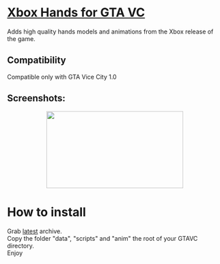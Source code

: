 # [Xbox Hands for GTA VC]()
Adds high quality hands models and animations from the Xbox release of the game.

## Compatibility
Compatible only with GTA Vice City 1.0

## Screenshots:
<p align="center">
<img src="https://i.imgur.com/JmiZkgy.png" width="320" height="180">
</p>

# How to install
Grab [latest](https://github.com/gennariarmando/gtavc-xbox-hands/releases) archive. \
Copy the folder "data", "scripts" and "anim" the root of your GTAVC directory. \
Enjoy

